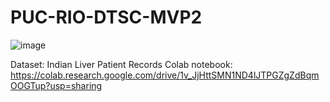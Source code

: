 # PUC-RIO-DTSC-MVP2

![image](https://github.com/user-attachments/assets/5975e854-fef6-496e-be08-2e04d240294b)

Dataset: Indian Liver Patient Records
Colab notebook: https://colab.research.google.com/drive/1v_JjHttSMN1ND4lJTPGZgZdBqmOOGTup?usp=sharing
